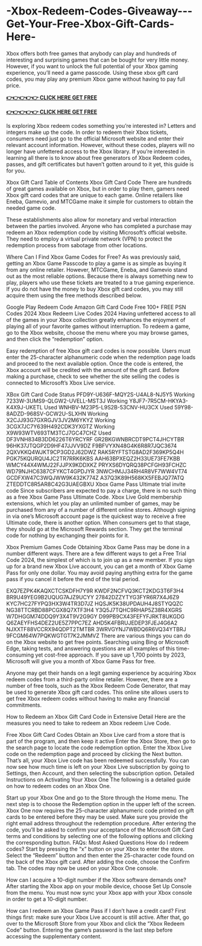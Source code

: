 # -Xbox-Redeem-Codes-Giveaway---Get-Your-Free-Xbox-Gift-Cards-Here-
 Xbox offers both free  games that anybody can play and hundreds of interesting and surprising games that can be bought for very little money. However, if you want to unlock the full potential of your Xbox gaming experience, you’ll need a game passcode. Using these xbox gift card codes, you may play any premium Xbox game without having to pay full price.

**[👉👉👉👉👉 CLICK HERE GET FREE](offer.tq24k.com/google-play)**

**[👉👉👉👉👉 CLICK HERE GET FREE](offer.tq24k.com/all-gift-card)**


 

Is exploring Xbox redeem codes something you’re interested in? Letters and integers make up the code. In order to redeem their Xbox tickets, consumers need just go to the official Microsoft website and enter their relevant account information. However, without these codes, players will no longer have unfettered access to the Xbox library. If you’re interested in learning all there is to know about free generators of Xbox Redeem codes, passes, and gift certificates but haven’t gotten around to it yet, this guide is for you.


Xbox Gift Card
Table of Contents
Xbox Gift Card Code
There are hundreds of great games available on Xbox, but in order to play them, gamers need Xbox gift card codes that are unique to each game. Online retailers like Eneba, Gamevio, and MTCGame make it simple for customers to obtain the needed game code.

These establishments also allow for monetary and verbal interaction between the parties involved. Anyone who has completed a purchase may redeem an Xbox redemption code by visiting Microsoft’s official website. They need to employ a virtual private network (VPN) to protect the redemption process from sabotage from other locations.

Where Can I Find Xbox Game Codes for Free?
As was previously said, getting an Xbox Game Passcode to play a game is as simple as buying it from any online retailer. However, MTCGame, Eneba, and Gamevio stand out as the most reliable options. Because there is always something new to play, players who use these tickets are treated to a true gaming experience. If you do not have the money to buy Xbox gift card codes, you may still acquire them using the free methods described below.

Google Play Redeem Code
Amazon Gift Card Code Free
100+ FREE PSN Codes 2024
Xbox Redeem Live Codes 2024
Having unfettered access to all of the games in your Xbox collection greatly enhances the enjoyment of playing all of your favorite games without interruption. To redeem a game, go to the Xbox website, choose the menu where you may browse games, and then click the “redemption” option.

Easy redemption of free Xbox gift card codes is now possible. Users must enter the 25-character alphanumeric code when the redemption page loads and proceed to the next available option. Once the code is entered, the Xbox account will be credited with the amount of the gift card. Before making a purchase, check to see whether the site selling the codes is connected to Microsoft’s Xbox Live service.

XBox Gift Card Code	Status
PFD9Y-U636F-MQY2S-U4AL8-NJ5Y5	Working
7233W-3UMS9-QLGW2-UVELL-MST3J	Working
Y8JF7-7R5CM-HKYA3-K4X9J-UKETL	Used
WNHBV-M23P5-L9S2B-53CNV-HU3CX	Used
59Y98-8ADZD-968SV-GCW2U-SLXHN	Working 
X2CJJ93G7GXRGJV3JV2M6YKYZ	Working
3CGX7JC7Y639H492CDK3YXGTZ	Working
X9W93WTV693TM3TCJ7GC47CHZ	Used
DF3VNH834B3DD6226T6YRCYRF
GR2BKGWNBRCDT9PCT4JHCYTBR
96HK37JTQGP2D9HF47JJVV9DZ
F9BFVYXN48G4K6R8R7JQC3674
2QXVKKQ4WJKT9CP3GD2J62DWZ
RAK5RYFTSTG8AD2F369KP5Q4H
PGK75KQURQU4JC2TR7RRK6KBS
AAH63BPXEQZ2H33UE73FE7KBB
WMCY44X4WMJ22FJJPX9KDDXKZ
PRYXS6DYQRQ38PCFGH93FCHZC
WD79NJHC6387CFYKCT4GPDJYR
3NWCHMJJ34RH4R8VF7WW4VT74
GCDFXW47C3WQJWW9K432K774Z
A37Q3K89H568KX5FEBJQ77ATQ
ZTEDDTC8R5AR8C42G3UAEGBXU
Xbox Game Pass Ultimate trial invite code
Since subscribers are expected to pay a charge, there is no such thing as a free  Xbox Game Pass Ultimate Code.  Xbox Live Gold membership extensions, which let you play an unlimited number of games, may be purchased from any of a number of different online stores. Although signing in via one’s Microsoft account page is the quickest way to receive a free Ultimate code, there is another option. When consumers get to that stage, they should go at the Microsoft Rewards section. They get the terminal code for nothing by exchanging their points for it.

Xbox Premium Games Code
Obtaining Xbox Game Pass may be done in a number different ways. There are a few different ways to get a Free Trial Code 2024, the simplest of which is to join up as a new member. If you sign up for a brand new Xbox Live account, you can get a month of Xbox Game Pass for only one dollar. You may avoid paying anything extra for the game pass if you cancel it before the end of the trial period.

EXQ7EZPK4KAQXCTCSKDFH7Y9R
KWDF2NCFVQ3KCT2KDG3T6F3H4
BR9U49YEG9B2UQUG7AJZ9UCYY
27842DZZYTYG3FYR6R7X4J6Z9
KYC7HC27FYPQ3HX3W4TR3D7JZ
HQSJK5K38UPDAUH4J8STYQQZC
NG38TTCRBD88PCGX8Q7XTF3H4
Y3Q5J7TQHC9RHAP5Z38R4XGRS
W7DHGGM74DDQ9Y3X4T9V2G9GY
D99PB9CX43FEFYFJRKT8UKGDG
Q6ZAEYFHS4DEZ2UE5Z7PPC7EZ
AHD5K4FBRUJEDEP3FJEJ4G6A2
NJXXTF88VCCRX94QDPT2TMTBR
3WRVGYNJ7WBDQ6R6VQ34YTBRJ
9FCGM64W7PQKWGTGT7K2JMMVZ
There are various things you can do on the Xbox website to get free points. Searching using Bing or Microsoft Edge, taking tests, and answering questions are all examples of this time-consuming yet cost-free approach. If you save up 1,700 points by 2023, Microsoft will give you a month of Xbox Game Pass for free.


Anyone may get their hands on a legit gaming experience by acquiring Xbox redeem codes from a third-party online retailer. However, there are a number of free tools, such as the Xbox Redeem Code Generator, that may be used to generate Xbox gift card codes. This online site allows users to get free Xbox redeem codes without having to make any financial commitments.

How to Redeem an Xbox Gift Card Code in Extensive Detail
Here are the measures you need to take to redeem an Xbox redeem Live Code.

Free Xbox Gift Card Codes
Obtain an Xbox Live card from a store that is part of the program, and then keep it active
Enter the Xbox Store, then go to the search page to locate the code redemption option.
Enter the Xbox Live code on the redemption page and proceed by clicking the Next button. That’s all, your Xbox Live code has been redeemed successfully. You can now see how much time is left on your Xbox Live subscription by going to Settings, then Account, and then selecting the subscription option.
Detailed Instructions on Activating Your Xbox One
The following is a detailed guide on how to redeem codes on an Xbox One.

Start up your Xbox One and go to the Store through the Home menu.
The next step is to choose the Redemption option in the upper left of the screen.
Xbox One now requires the 25-character alphanumeric code printed on gift cards to be entered before they may be used. Make sure you provide the right email address throughout the redemption procedure.
After entering the code, you’ll be asked to confirm your acceptance of the  Microsoft Gift Card terms and conditions by selecting one of the following options and clicking the corresponding button.
FAQs: Most Asked Questions
How do I redeem codes?
Start by pressing the “x” button on your  Xbox to enter the store. Select the “Redeem” button and then enter the 25-character code found on the back of the Xbox gift card. After adding the code, choose the Confirm tab. The codes may now be used on your Xbox One console.

How can I acquire a 10-digit number if the Xbox software demands one?
After starting the Xbox app on your mobile device, choose Set Up Console from the menu. You must now sync your Xbox app with your Xbox console in order to get a 10-digit number.

How can I redeem an Xbox Game Pass if I don’t have a credit card?
First things first: make sure your Xbox Live account is still active. After that, go over to the Microsoft Store from your Xbox and click the “Xbox Redeem Code” button. Entering the game’s password is the last step before accessing the supplementary content.
